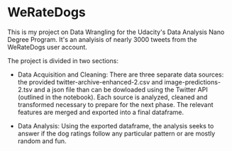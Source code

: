 # WeRateDogs

This is my project on Data Wrangling for the Udacity's Data Analysis Nano Degree Program. It's an analyisis of nearly 3000 tweets from the WeRateDogs user account. 

The project is divided in two sections: 

- Data Acquisition and Cleaning: 
There are three separate data sources: the provided twitter-archive-enhanced-2.csv and image-predictions-2.tsv and a json file than can be dowloaded using the Twitter API (outlined in the notebook). 
Each source is analyzed, cleaned and transformed necessary to prepare for the next phase. The relevant features are merged and exported into a final dataframe. 

- Data Analysis: 
Using the exported dataframe, the analysis seeks to answer if the dog ratings follow any particular pattern or are mostly random and fun. 
